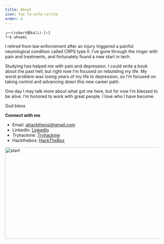 ```yaml
---
title: About
icon: fas fa-info-circle
order: 4
---
```


```shell
┌──(robert㉿kali)-[~] 
└─$ whoami
```
I retired from law enforcement after an injury triggered a painful neurological condition called CRPS type II.  I’ve gone through the ringer with pain and treatments, and fortunately found a new start in tech.

Studying has helped me with pain and depression.  I could write a book about the past hell, but right now I’m focused on rebuilding my life.  My worst problem was losing years of my life to depression, so I’m focused on taking control and advancing down this new career path.

One day I may talk more about what got me here, but for now I’m blessed to be alive.  I’m honored to work with great people.  I love who I have become.

God bless

**Connect with me**

- Email: [attacktheosi@gmail.com](mailto:attacktheosi@gmail.com)
- LinkedIn: [LinkedIn](https://www.linkedin.com/in/robert-head-0x0)
- Tryhackme: [Tryhackme](https://tryhackme.com/p/attacktheosi)
- Hackthebox: [HackTheBox](https://app.hackthebox.com/profile/203937)

<img align="center" src="https://media.giphy.com/media/VcxBxktiWGaiaG05HO/giphy.gif" alt="start" width="600" height="300">


